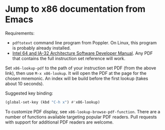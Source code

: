 # Jump to x86 documentation from Emacs

Requirements:

* `pdftotext` command line program from Poppler. On Linux, this
  program is probably already installed.
* [Intel 64 and IA-32 Architecture Software Developer Manual][pdf].
  Any PDF that contains the full instruction set reference will work.

Set `x86-lookup-pdf` to the path of your instruction set PDF (from the
above link), then use `M-x x86-lookup`. It will open the PDF at the
page for the chosen mnemonic. An index will be build before the first
lookup (takes about 10 seconds).

Suggested key binding:

~~~el
(global-set-key (kbd "C-h x") #'x86-lookup)
~~~

To customize PDF display, see `x86-lookup-browse-pdf-function`. There
are a number of functions available targeting popular PDF readers.
Pull requests with support for additional PDF readers are welcome.


[pdf]: http://www.intel.com/content/www/us/en/processors/architectures-software-developer-manuals.html
